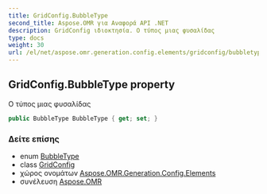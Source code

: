 ```yaml
---
title: GridConfig.BubbleType
second_title: Aspose.OMR για Αναφορά API .NET
description: GridConfig ιδιοκτησία. Ο τύπος μιας φυσαλίδας
type: docs
weight: 30
url: /el/net/aspose.omr.generation.config.elements/gridconfig/bubbletype/
---
```

## GridConfig.BubbleType property

Ο τύπος μιας φυσαλίδας

```csharp
public BubbleType BubbleType { get; set; }
```

### Δείτε επίσης

* enum [BubbleType](../../../aspose.omr.generation.config.enums/bubbletype/)
* class [GridConfig](../)
* χώρος ονομάτων [Aspose.OMR.Generation.Config.Elements](../../gridconfig/)
* συνέλευση [Aspose.OMR](../../../)


